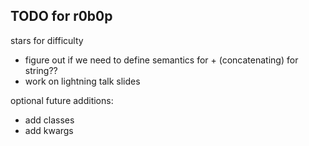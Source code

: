 ## TODO for r0b0p

stars for difficulty

- figure out if we need to define semantics for + (concatenating) for string??
- work on lightning talk slides

optional future additions:

- add classes
- add kwargs
